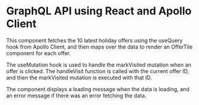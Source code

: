 # GraphQL API using React and Apollo Client
This component fetches the 10 latest holiday offers using the useQuery hook from Apollo Client, and then maps over the data to render an OfferTile component for each offer.

The useMutation hook is used to handle the markVisited mutation when an offer is clicked. The handleVisit function is called with the current offer ID, and then the markVisited mutation is executed with that ID.

The component displays a loading message when the data is loading, and an error message if there was an error fetching the data.
